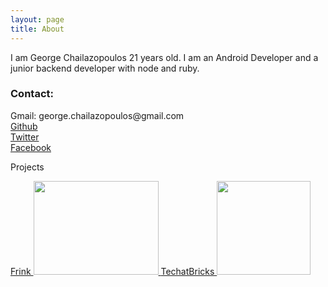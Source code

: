 ```yaml
---
layout: page
title: About
---
```


I am George Chailazopoulos 21 years old.
I am an Android Developer and a junior backend developer with node and ruby.

<h3>Contact:</h3>
Gmail: george.chailazopoulos@gmail.com <br>
<a href="https://github.com/spiritinlife">Github</a><br>
<a href="https://twitter.com/_spiritinlife">Twitter</a><br>
<a href="https://www.facebook.com/george.hailazopoulos">Facebook</a><br>


Projects <br>


<a href="http://frink.gr">
Frink
<img src="../images/frink.png" width="200" height="150">
</a>


<a href="http://techatbricks.com">
TechatBricks
<img src="../images/tech_at_bricks_logo.png" width="150" height="150">
</a>


